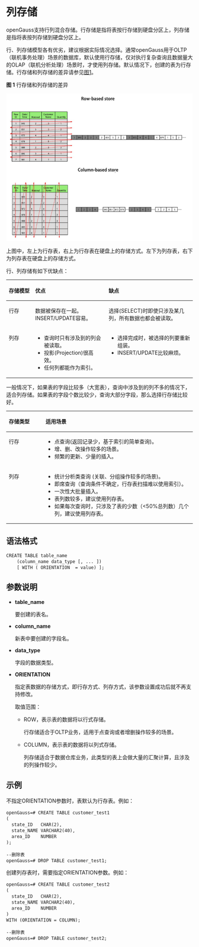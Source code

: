 # 列存储

openGauss支持行列混合存储。行存储是指将表按行存储到硬盘分区上，列存储是指将表按列存储到硬盘分区上。

行、列存储模型各有优劣，建议根据实际情况选择。通常openGauss用于OLTP（联机事务处理）场景的数据库，默认使用行存储，仅对执行复杂查询且数据量大的OLAP（联机分析处理）场景时，才使用列存储。默认情况下，创建的表为行存储。行存储和列存储的差异请参见[图1](#zh-cn_topic_0283136734_zh-cn_topic_0237120296_fig1417354233018)。

**图 1**  行存储和列存储的差异<a name="zh-cn_topic_0283136734_zh-cn_topic_0237120296_fig1417354233018"></a>  


<img src="figures/zh-cn_image_0000001189073180.png" style="zoom: 75%;" />

上图中，左上为行存表，右上为行存表在硬盘上的存储方式。左下为列存表，右下为列存表在硬盘上的存储方式。

行、列存储有如下优缺点：

<a name="zh-cn_topic_0283136734_zh-cn_topic_0237120296_table8447131119519"></a>
<table><thead align="left"><tr id="zh-cn_topic_0283136734_zh-cn_topic_0237120296_row16451411125113"><th class="cellrowborder" valign="top" width="14.14141414141414%" id="mcps1.1.4.1.1"><p id="zh-cn_topic_0283136734_zh-cn_topic_0237120296_p7453131117518"><a name="zh-cn_topic_0283136734_zh-cn_topic_0237120296_p7453131117518"></a><a name="zh-cn_topic_0283136734_zh-cn_topic_0237120296_p7453131117518"></a><strong id="zh-cn_topic_0283136734_zh-cn_topic_0237120296_b2453151113516"><a name="zh-cn_topic_0283136734_zh-cn_topic_0237120296_b2453151113516"></a><a name="zh-cn_topic_0283136734_zh-cn_topic_0237120296_b2453151113516"></a>存储模型</strong></p>
</th>
<th class="cellrowborder" valign="top" width="39.39393939393939%" id="mcps1.1.4.1.2"><p id="zh-cn_topic_0283136734_zh-cn_topic_0237120296_p199221916145119"><a name="zh-cn_topic_0283136734_zh-cn_topic_0237120296_p199221916145119"></a><a name="zh-cn_topic_0283136734_zh-cn_topic_0237120296_p199221916145119"></a><strong id="zh-cn_topic_0283136734_zh-cn_topic_0237120296_b183421054185116"><a name="zh-cn_topic_0283136734_zh-cn_topic_0237120296_b183421054185116"></a><a name="zh-cn_topic_0283136734_zh-cn_topic_0237120296_b183421054185116"></a>优点</strong></p>
</th>
<th class="cellrowborder" valign="top" width="46.464646464646464%" id="mcps1.1.4.1.3"><p id="zh-cn_topic_0283136734_zh-cn_topic_0237120296_p164535117512"><a name="zh-cn_topic_0283136734_zh-cn_topic_0237120296_p164535117512"></a><a name="zh-cn_topic_0283136734_zh-cn_topic_0237120296_p164535117512"></a><strong id="zh-cn_topic_0283136734_zh-cn_topic_0237120296_b1463713025117"><a name="zh-cn_topic_0283136734_zh-cn_topic_0237120296_b1463713025117"></a><a name="zh-cn_topic_0283136734_zh-cn_topic_0237120296_b1463713025117"></a>缺点</strong></p>
</th>
</tr>
</thead>
<tbody><tr id="zh-cn_topic_0283136734_zh-cn_topic_0237120296_row445671111516"><td class="cellrowborder" valign="top" width="14.14141414141414%" headers="mcps1.1.4.1.1 "><p id="zh-cn_topic_0283136734_zh-cn_topic_0237120296_p124571811115110"><a name="zh-cn_topic_0283136734_zh-cn_topic_0237120296_p124571811115110"></a><a name="zh-cn_topic_0283136734_zh-cn_topic_0237120296_p124571811115110"></a>行存</p>
</td>
<td class="cellrowborder" valign="top" width="39.39393939393939%" headers="mcps1.1.4.1.2 "><p id="zh-cn_topic_0283136734_zh-cn_topic_0237120296_p1654125142613"><a name="zh-cn_topic_0283136734_zh-cn_topic_0237120296_p1654125142613"></a><a name="zh-cn_topic_0283136734_zh-cn_topic_0237120296_p1654125142613"></a>数据被保存在一起。INSERT/UPDATE容易。</p>
</td>
<td class="cellrowborder" valign="top" width="46.464646464646464%" headers="mcps1.1.4.1.3 "><p id="zh-cn_topic_0283136734_zh-cn_topic_0237120296_p1727415115212"><a name="zh-cn_topic_0283136734_zh-cn_topic_0237120296_p1727415115212"></a><a name="zh-cn_topic_0283136734_zh-cn_topic_0237120296_p1727415115212"></a>选择(SELECT)时即使只涉及某几列，所有数据也都会被读取。</p>
</td>
</tr>
<tr id="zh-cn_topic_0283136734_zh-cn_topic_0237120296_row1546241120517"><td class="cellrowborder" valign="top" width="14.14141414141414%" headers="mcps1.1.4.1.1 "><p id="zh-cn_topic_0283136734_zh-cn_topic_0237120296_p6462111105112"><a name="zh-cn_topic_0283136734_zh-cn_topic_0237120296_p6462111105112"></a><a name="zh-cn_topic_0283136734_zh-cn_topic_0237120296_p6462111105112"></a>列存</p>
</td>
<td class="cellrowborder" valign="top" width="39.39393939393939%" headers="mcps1.1.4.1.2 "><a name="zh-cn_topic_0283136734_zh-cn_topic_0237120296_ul1556111817542"></a><a name="zh-cn_topic_0283136734_zh-cn_topic_0237120296_ul1556111817542"></a><ul id="zh-cn_topic_0283136734_zh-cn_topic_0237120296_ul1556111817542"><li>查询时只有涉及到的列会被读取。</li><li>投影(Projection)很高效。</li><li>任何列都能作为索引。</li></ul>
</td>
<td class="cellrowborder" valign="top" width="46.464646464646464%" headers="mcps1.1.4.1.3 "><a name="zh-cn_topic_0283136734_zh-cn_topic_0237120296_ul1796819916297"></a><a name="zh-cn_topic_0283136734_zh-cn_topic_0237120296_ul1796819916297"></a><ul id="zh-cn_topic_0283136734_zh-cn_topic_0237120296_ul1796819916297"><li>选择完成时，被选择的列要重新组装。</li><li>INSERT/UPDATE比较麻烦。</li></ul>
</td>
</tr>
</tbody>
</table>

一般情况下，如果表的字段比较多（大宽表），查询中涉及到的列不多的情况下，适合列存储。如果表的字段个数比较少，查询大部分字段，那么选择行存储比较好。

<a name="zh-cn_topic_0283136734_zh-cn_topic_0237120296_zh-cn_topic_0097078338_table3891877"></a>
<table><thead align="left"><tr id="zh-cn_topic_0283136734_zh-cn_topic_0237120296_zh-cn_topic_0097078338_row12104456"><th class="cellrowborder" valign="top" width="19.73%" id="mcps1.1.3.1.1"><p id="zh-cn_topic_0283136734_zh-cn_topic_0237120296_zh-cn_topic_0097078338_p40936856"><a name="zh-cn_topic_0283136734_zh-cn_topic_0237120296_zh-cn_topic_0097078338_p40936856"></a><a name="zh-cn_topic_0283136734_zh-cn_topic_0237120296_zh-cn_topic_0097078338_p40936856"></a>存储类型</p>
</th>
<th class="cellrowborder" valign="top" width="80.27%" id="mcps1.1.3.1.2"><p id="zh-cn_topic_0283136734_zh-cn_topic_0237120296_zh-cn_topic_0097078338_p46632853"><a name="zh-cn_topic_0283136734_zh-cn_topic_0237120296_zh-cn_topic_0097078338_p46632853"></a><a name="zh-cn_topic_0283136734_zh-cn_topic_0237120296_zh-cn_topic_0097078338_p46632853"></a>适用场景</p>
</th>
</tr>
</thead>
<tbody><tr id="zh-cn_topic_0283136734_zh-cn_topic_0237120296_zh-cn_topic_0097078338_row38265132"><td class="cellrowborder" valign="top" width="19.73%" headers="mcps1.1.3.1.1 "><p id="zh-cn_topic_0283136734_zh-cn_topic_0237120296_zh-cn_topic_0097078338_p12468015"><a name="zh-cn_topic_0283136734_zh-cn_topic_0237120296_zh-cn_topic_0097078338_p12468015"></a><a name="zh-cn_topic_0283136734_zh-cn_topic_0237120296_zh-cn_topic_0097078338_p12468015"></a>行存</p>
</td>
<td class="cellrowborder" valign="top" width="80.27%" headers="mcps1.1.3.1.2 "><a name="zh-cn_topic_0283136734_zh-cn_topic_0237120296_zh-cn_topic_0097078338_ul61112063105242"></a><a name="zh-cn_topic_0283136734_zh-cn_topic_0237120296_zh-cn_topic_0097078338_ul61112063105242"></a><ul id="zh-cn_topic_0283136734_zh-cn_topic_0237120296_zh-cn_topic_0097078338_ul61112063105242"><li>点查询(返回记录少，基于索引的简单查询)。</li><li>增、删、改操作较多的场景。</li><li>频繁的更新、少量的插入。</li></ul>
</td>
</tr>
<tr id="zh-cn_topic_0283136734_zh-cn_topic_0237120296_zh-cn_topic_0097078338_row64051613"><td class="cellrowborder" valign="top" width="19.73%" headers="mcps1.1.3.1.1 "><p id="zh-cn_topic_0283136734_zh-cn_topic_0237120296_zh-cn_topic_0097078338_p20798169"><a name="zh-cn_topic_0283136734_zh-cn_topic_0237120296_zh-cn_topic_0097078338_p20798169"></a><a name="zh-cn_topic_0283136734_zh-cn_topic_0237120296_zh-cn_topic_0097078338_p20798169"></a>列存</p>
</td>
<td class="cellrowborder" valign="top" width="80.27%" headers="mcps1.1.3.1.2 "><a name="zh-cn_topic_0283136734_zh-cn_topic_0237120296_zh-cn_topic_0097078338_ul38359637105253"></a><a name="zh-cn_topic_0283136734_zh-cn_topic_0237120296_zh-cn_topic_0097078338_ul38359637105253"></a><ul id="zh-cn_topic_0283136734_zh-cn_topic_0237120296_zh-cn_topic_0097078338_ul38359637105253"><li>统计分析类查询 (关联、分组操作较多的场景)。</li><li>即席查询（查询条件不确定，行存表扫描难以使用索引）。</li><li>一次性大批量插入。</li><li>表列数较多，建议使用列存表。</li><li>如果每次查询时，只涉及了表的少数（&lt;50%总列数）几个列，建议使用列存表。</li></ul>
</td>
</tr>
</tbody>
</table>

## 语法格式<a name="zh-cn_topic_0283136734_zh-cn_topic_0237120296_zh-cn_topic_0066331191_zh-cn_topic_0059778293_s0420ba4662e14672b8ec55415ddca941"></a>

```
CREATE TABLE table_name 
    (column_name data_type [, ... ])
    [ WITH ( ORIENTATION  = value) ];
```

## 参数说明<a name="section415419560710"></a>

-   **table\_name**

    要创建的表名。

-   **column\_name**

    新表中要创建的字段名。

-   **data\_type**

    字段的数据类型。

-   **ORIENTATION**

    指定表数据的存储方式，即行存方式、列存方式，该参数设置成功后就不再支持修改。

    取值范围：

    -   ROW，表示表的数据将以行式存储。

        行存储适合于OLTP业务，适用于点查询或者增删操作较多的场景。

    -   COLUMN，表示表的数据将以列式存储。

        列存储适合于数据仓库业务，此类型的表上会做大量的汇聚计算，且涉及的列操作较少。



## 示例<a name="zh-cn_topic_0283136734_zh-cn_topic_0237120296_zh-cn_topic_0066331191_zh-cn_topic_0059778293_s05b88010070445598ab2a86454e5d88b"></a>

不指定ORIENTATION参数时，表默认为行存表。例如：

```
openGauss=# CREATE TABLE customer_test1
(
  state_ID   CHAR(2),
  state_NAME VARCHAR2(40),
  area_ID    NUMBER
);

--删除表
openGauss=# DROP TABLE customer_test1;
```

创建列存表时，需要指定ORIENTATION参数。例如：

```
openGauss=# CREATE TABLE customer_test2
(
  state_ID   CHAR(2),
  state_NAME VARCHAR2(40),
  area_ID    NUMBER
)
WITH (ORIENTATION = COLUMN);

--删除表
openGauss=# DROP TABLE customer_test2;
```

